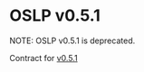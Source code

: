 <!--
SPDX-FileCopyrightText: Contributors to the Documentation project

SPDX-License-Identifier: Apache-2.0
-->

# OSLP v0.5.1

NOTE: OSLP v0.5.1 is deprecated.

Contract for [v0.5.1](oslp.proto.v0.5.1.md)

